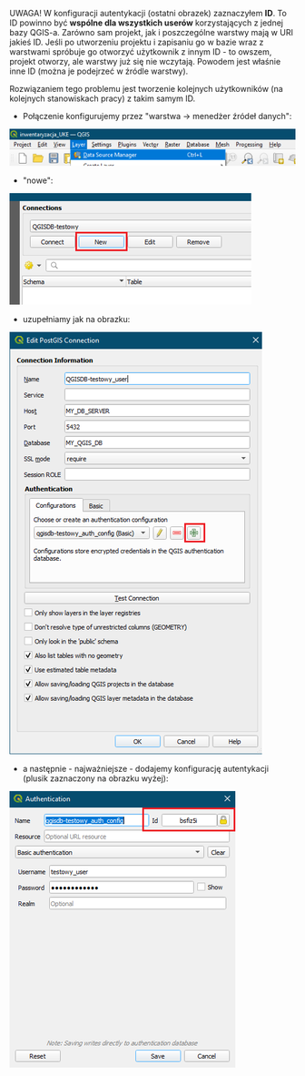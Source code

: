 UWAGA! W konfiguracji autentykacji (ostatni obrazek) zaznaczyłem **ID**. To ID powinno być **wspólne dla wszystkich userów** korzystających z jednej
bazy QGIS-a. Zarówno sam projekt, jak i poszczególne warstwy mają w URI jakieś ID. Jeśli po utworzeniu projektu i zapisaniu
go w bazie wraz z warstwami spróbuje go otworzyć użytkownik z innym ID - to owszem, projekt otworzy, ale warstwy już się
nie wczytają. Powodem jest właśnie inne ID (można je podejrzeć w źródle warstwy).  
  
Rozwiązaniem tego problemu jest tworzenie kolejnych użytkowników (na kolejnych stanowiskach pracy) z takim samym ID.  
  
- Połączenie konfigurujemy przez "warstwa -> menedżer źródeł danych":  
  
![menedżer źródeł danych!](../../img/data_source_manager1.png) 

- "nowe":  

![nowe połączenie!](../../img/data_source_manager2.png) 

- uzupełniamy jak na obrazku:

![nowe połączenie cd.!](../../img/data_source_manager3.png) 

- a następnie - najważniejsze - dodajemy konfigurację autentykacji (plusik zaznaczony na obrazku wyżej):

![auth!](../../img/data_source_manager4.png) 

